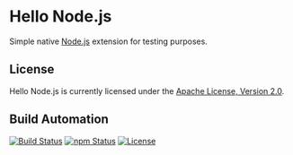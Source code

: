 # Hello Node.js

Simple native [Node.js](https://nodejs.org/) extension for testing purposes.

## License

Hello Node.js is currently licensed under the [Apache License, Version 2.0](http://www.apache.org/licenses/).

## Build Automation

[![Build Status](https://github.com/joamag/hello-node/workflows/Main%20Workflow/badge.svg)](https://github.com/joamag/hello-node/actions)
[![npm Status](https://img.shields.io/npm/v/joamag-hello-node.svg)](https://www.npmjs.com/package/joamag-hello-node)
[![License](https://img.shields.io/badge/license-Apache%202.0-blue.svg)](https://www.apache.org/licenses/)

